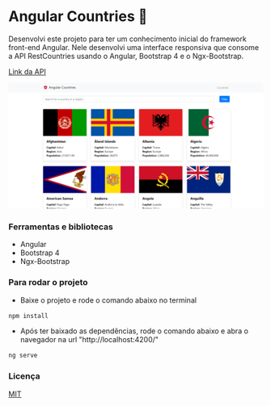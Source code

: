 # Angular Countries :checkered_flag:

Desenvolvi este projeto para ter um conhecimento inicial do framework front-end Angular. Nele desenvolvi uma interface responsiva que consome a API RestCountries usando o Angular, Bootstrap 4 e o Ngx-Bootstrap. 

[Link da API](https://restcountries.eu/) 

![](https://github.com/LucasRufo/angular-countries/blob/master/project.png)

### Ferramentas e bibliotecas

- Angular
- Bootstrap 4
- Ngx-Bootstrap

### Para rodar o projeto

- Baixe o projeto e rode o comando abaixo no terminal

```bash
npm install
```

- Após ter baixado as dependências, rode o comando abaixo e abra o navegador na url "http://localhost:4200/"

```bash
ng serve
```

### Licença
[MIT](https://choosealicense.com/licenses/mit/)

